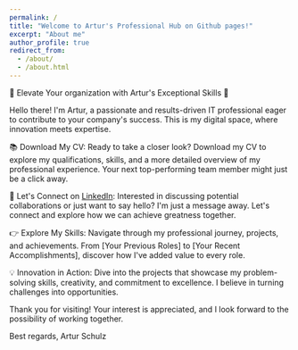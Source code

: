 ```yaml
---
permalink: /
title: "Welcome to Artur's Professional Hub on Github pages!"
excerpt: "About me"
author_profile: true
redirect_from: 
  - /about/
  - /about.html
---
```


🚀 Elevate Your organization with Artur's Exceptional Skills 🚀

Hello there! I'm Artur, a passionate and results-driven IT professional eager to contribute to your company's success. This is my digital space, where innovation meets expertise.

📚 Download My CV: Ready to take a closer look? Download my CV to explore my qualifications, skills, and a more detailed overview of my professional experience. Your next top-performing team member might just be a click away.



📧 Let's Connect on [LinkedIn](https://www.linkedin.com/in/artur-schulz-473817b8/ "Artur's linkedin profile"): Interested in discussing potential collaborations or just want to say hello? I'm just a message away. Let's connect and explore how we can achieve greatness together. 

 👉 Explore My Skills: Navigate through my professional journey, projects, and achievements. From [Your Previous Roles] to [Your Recent Accomplishments], discover how I've added value to every role.

💡 Innovation in Action: Dive into the projects that showcase my problem-solving skills, creativity, and commitment to excellence. I believe in turning challenges into opportunities.


Thank you for visiting! Your interest is appreciated, and I look forward to the possibility of working together.

Best regards,
Artur Schulz

